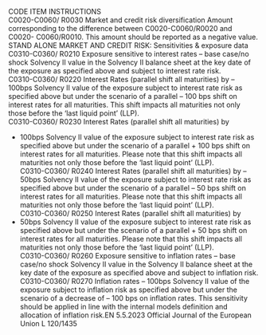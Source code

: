  
CODE  ITEM  INSTRUCTIONS  
C0020-C0060/ 
R0030  Market and credit risk 
diversification  Amount corresponding to the difference between C0020-C0060/R0020 and C0020- 
C0060/R0010. 
This amount should be reported as a negative value.  
STAND ALONE MARKET AND CREDIT RISK: Sensitivities & exposure data  
C0310-C0360/ 
R0210  Exposure sensitive to 
interest rates – base 
case/no shock  Solvency II value in the Solvency II balance sheet at the key date of the exposure as 
specified above and subject to interest rate risk.  
C0310-C0360/ 
R0220  Interest Rates (parallel 
shift all maturities) by 
– 100bps  Solvency II value of the exposure subject to interest rate risk as specified above but 
under the scenario of a parallel – 100 bps shift on interest rates for all maturities. This 
shift impacts all maturities not only those before the ‘last liquid point’ (LLP).  
C0310-C0360/ 
R0230  Interest Rates (parallel 
shift all maturities) by 
+ 100bps  Solvency II value of the exposure subject to interest rate risk as specified above but 
under the scenario of a parallel + 100 bps shift on interest rates for all maturities. Please 
note that this shift impacts all maturities not only those before the ‘last liquid point’ 
(LLP).  
C0310-C0360/ 
R0240  Interest Rates (parallel 
shift all maturities) by 
– 50bps  Solvency II value of the exposure subject to interest rate risk as specified above but 
under the scenario of a parallel – 50 bps shift on interest rates for all maturities. Please 
note that this shift impacts all maturities not only those before the ‘last liquid point’ 
(LLP).  
C0310-C0360/ 
R0250  Interest Rates (parallel 
shift all maturities) by 
+ 50bps  Solvency II value of the exposure subject to interest rate risk as specified above but 
under the scenario of a parallel + 50 bps shift on interest rates for all maturities. Please 
note that this shift impacts all maturities not only those before the ‘last liquid point’ 
(LLP).  
C0310-C0360/ 
R0260  Exposure sensitive to 
inflation rates – base 
case/no shock  Solvency II value in the Solvency II balance sheet at the key date of the exposure as 
specified above and subject to inflation risk.  
C0310-C0360/ 
R0270  Inflation rates – 100bps  Solvency II value of the exposure subject to inflation risk as specified above but under 
the scenario of a decrease of – 100 bps on inflation rates. 
This sensitivity should be applied in line with the internal models definition and 
allocation of inflation risk.EN  5.5.2023 Official Journal of the European Union L 120/1435